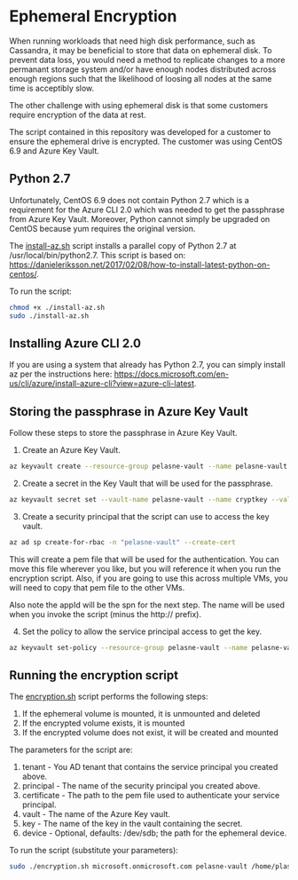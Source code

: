 # Ephemeral Encryption

When running workloads that need high disk performance, such as Cassandra, it may be beneficial to store that data on ephemeral disk. To prevent data loss, you would need a method to replicate changes to a more permanant storage system and/or have enough nodes distributed across enough regions such that the likelihood of loosing all nodes at the same time is acceptibly slow.

The other challenge with using ephemeral disk is that some customers require encryption of the data at rest.

The script contained in this repository was developed for a customer to ensure the ephemeral drive is encrypted. The customer was using CentOS 6.9 and Azure Key Vault.

## Python 2.7

Unfortunately, CentOS 6.9 does not contain Python 2.7 which is a requirement for the Azure CLI 2.0 which was needed to get the passphrase from Azure Key Vault. Moreover, Python cannot simply be upgraded on CentOS because yum requires the original version.

The [install-az.sh](install-az.sh) script installs a parallel copy of Python 2.7 at /usr/local/bin/python2.7. This script is based on: https://danieleriksson.net/2017/02/08/how-to-install-latest-python-on-centos/.

To run the script:

```bash
chmod +x ./install-az.sh
sudo ./install-az.sh
```

## Installing Azure CLI 2.0

If you are using a system that already has Python 2.7, you can simply install az per the instructions here: https://docs.microsoft.com/en-us/cli/azure/install-azure-cli?view=azure-cli-latest.

## Storing the passphrase in Azure Key Vault

Follow these steps to store the passphrase in Azure Key Vault.

1. Create an Azure Key Vault.

```bash
az keyvault create --resource-group pelasne-vault --name pelasne-vault
```

2. Create a secret in the Key Vault that will be used for the passphrase.

```bash
az keyvault secret set --vault-name pelasne-vault --name cryptkey --value password
```

3. Create a security principal that the script can use to access the key vault.

```bash
az ad sp create-for-rbac -n "pelasne-vault" --create-cert
```

This will create a pem file that will be used for the authentication. You can move this file wherever you like, but you will reference it when you run the encryption script. Also, if you are going to use this across multiple VMs, you will need to copy that pem file to the other VMs.

Also note the appId will be the spn for the next step. The name will be used when you invoke the script (minus the http:// prefix).

4. Set the policy to allow the service principal access to get the key.

```bash
az keyvault set-policy --resource-group pelasne-vault --name pelasne-vault --spn e6910c60-eb9d-4800-b245-c3cbb48ecba1 --secret-permissions get
```

## Running the encryption script

The [encryption.sh](encryption.sh) script performs the following steps:

1. If the ephemeral volume is mounted, it is unmounted and deleted
2. If the encrypted volume exists, it is mounted
3. If the encrypted volume does not exist, it will be created and mounted

The parameters for the script are:

1. tenant - You AD tenant that contains the service principal you created above.
2. principal - The name of the security principal you created above.
3. certificate - The path to the pem file used to authenticate your service principal.
4. vault - The name of the Azure Key vault.
5. key - The name of the key in the vault containing the secret.
6. device - Optional, defaults: /dev/sdb; the path for the ephemeral device.

To run the script (substitute your parameters):

```bash
sudo ./encryption.sh microsoft.onmicrosoft.com pelasne-vault /home/plasne/tmpECU54D.pem pelasne-vault cryptkey
```
